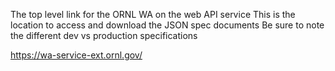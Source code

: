 The top level link for the ORNL WA on the web API service
This is the location to access and download the JSON spec documents
Be sure to note the different dev vs production specifications

https://wa-service-ext.ornl.gov/

